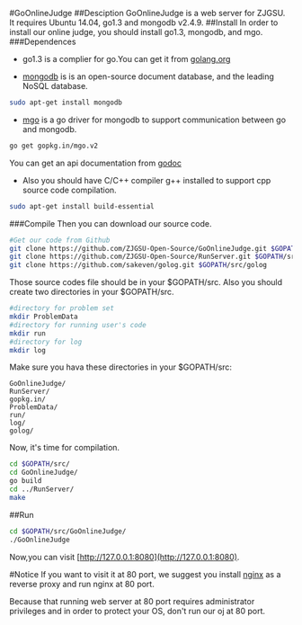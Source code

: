 #GoOnlineJudge
##Desciption
GoOnlineJudge is a web server for ZJGSU.  
It requires Ubuntu 14.04, go1.3 and mongodb v2.4.9.
##Install
In order to install our online judge, you should install go1.3, mongodb, and mgo.
###Dependences
+ go1.3 is a complier for go.You can get it from [golang.org](http://golang.org)

+ [mongodb](http://www.mongodb.org/) is is an open-source document database, and the leading NoSQL database.  
```bash
sudo apt-get install mongodb
```

+ [mgo](http://gopkg.in/mgo.v2) is a go driver for mongodb to support communication between go and mongodb. 
```bash
go get gopkg.in/mgo.v2
```
You can get an api documentation from [godoc](http://godoc.org/gopkg.in/mgo.v2)

+ Also you should have C/C++ compiler g++ installed to support cpp source code compilation.
```bash
sudo apt-get install build-essential
```

###Compile
Then you can download our source code.
```bash
#Get our code from Github
git clone https://github.com/ZJGSU-Open-Source/GoOnlineJudge.git $GOPATH/src/GoOnlineJudge
git clone https://github.com/ZJGSU-Open-Source/RunServer.git $GOPATH/src/RunServer
git clone https://github.com/sakeven/golog.git $GOPATH/src/golog
```
Those source codes file should be in your $GOPATH/src. Also you should create two directories in your $GOPATH/src.
```bash
#directory for problem set
mkdir ProblemData
#directory for running user's code
mkdir run
#directory for log
mkdir log
```
Make sure you hava these directories in your $GOPATH/src:

	GoOnlineJudge/
	RunServer/
	gopkg.in/
	ProblemData/
	run/
	log/
	golog/

Now, it's time for compilation.
```bash
cd $GOPATH/src/
cd GoOnlineJudge/	
go build			
cd ../RunServer/
make
```

##Run
```bash
cd $GOPATH/src/GoOnlineJudge/
./GoOnlineJudge
```
Now,you can visit [http://127.0.0.1:8080](http://127.0.0.1:8080).

#Notice
If you want to visit it at 80 port, we suggest you install [nginx](http://nginx.org/) as a reverse proxy and run nginx at 80 port. 

Because that running web server at 80 port requires administrator privileges and in order to protect your OS, don't run our oj at 80 port.
